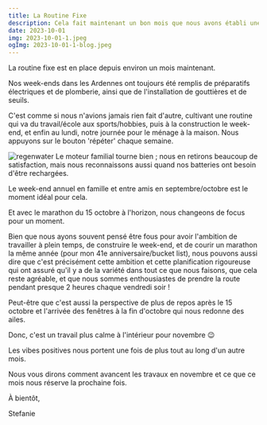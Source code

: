 ```yaml
---
title: La Routine Fixe
description: Cela fait maintenant un bon mois que nous avons établi une routine, passant du travail/école aux sports/hobbies, puis à la construction le week-end, et enfin au lundi, notre journée pour le ménage à la maison.
date: 2023-10-01
img: 2023-10-01-1.jpeg
ogImg: 2023-10-01-1-blog.jpeg
---
```


La routine fixe est en place depuis environ un mois maintenant.

Nos week-ends dans les Ardennes ont toujours été remplis de préparatifs électriques et de plomberie, ainsi que de l'installation de gouttières et de seuils.

C'est comme si nous n'avions jamais rien fait d'autre, cultivant une routine qui va du travail/école aux sports/hobbies, puis à la construction le week-end, et enfin au lundi, notre journée pour le ménage à la maison. Nous appuyons sur le bouton 'répéter' chaque semaine.

![regenwater](2023-10-01-3.jpeg)
Le moteur familial tourne bien ; nous en retirons beaucoup de satisfaction, mais nous reconnaissons aussi quand nos batteries ont besoin d'être rechargées.

Le week-end annuel en famille et entre amis en septembre/octobre est le moment idéal pour cela.

Et avec le marathon du 15 octobre à l'horizon, nous changeons de focus pour un moment.

Bien que nous ayons souvent pensé être fous pour avoir l'ambition de travailler à plein temps, de construire le week-end, et de courir un marathon la même année (pour mon 41e anniversaire/bucket list), nous pouvons aussi dire que c'est précisément cette ambition et cette planification rigoureuse qui ont assuré qu'il y a de la variété dans tout ce que nous faisons, que cela reste agréable, et que nous sommes enthousiastes de prendre la route pendant presque 2 heures chaque vendredi soir !

Peut-être que c'est aussi la perspective de plus de repos après le 15 octobre et l'arrivée des fenêtres à la fin d'octobre qui nous redonne des ailes.

Donc, c'est un travail plus calme à l'intérieur pour novembre 😉

Les vibes positives nous portent une fois de plus tout au long d'un autre mois.

Nous vous dirons comment avancent les travaux en novembre et ce que ce mois nous réserve la prochaine fois.

À bientôt,

Stefanie
